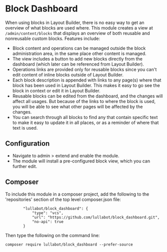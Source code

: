 # Block Dashboard

When using blocks in Layout Builder, there is no easy way to get an overview of what blocks are used where. This module creates a view at `/admin/content/blocks` that displays an overview of both reusable and nonreusable custom blocks. Features include:

- Block content and operations can be managed outside the block administration area, in the same place other content is managed.
- The view includes a button to add new blocks directly from the dashboard (which later can be referenced from Layout Builder).
- Operations links are provided only for reusable blocks since you can't edit content of inline blocks outside of Layout Builder.
- Each block description is appended with links to any page(s) where that block has been used in Layout Builder. This makes it easy to go see the block in context or edit it in Layout Builder.
- Reusable blocks can be edited from the dashboard, and the changes will affect all usages. But because of the links to where the block is used, you will be able to see what other pages will be affected by the changes.
- You can search through all blocks to find any that contain specific text to make it easy to update it in all places, or as a reminder of where that text is used.


## Configuration

- Navigate to admin > extend and enable the module.
- The module will install a pre-configured block view, which you can further edit.


## Composer 

To include this module in a composer project, add the following to the 'repositories' section of the top level composer.json file:

```
        "lullabot/block_dashboard": {
            "type": "vcs",
            "url": "https://github.com/lullabot/block_dashboard.git",
            "no-api": true
        }
```

Then type the following on the command line:

```
composer require lullabot/block_dashboard --prefer-source
```